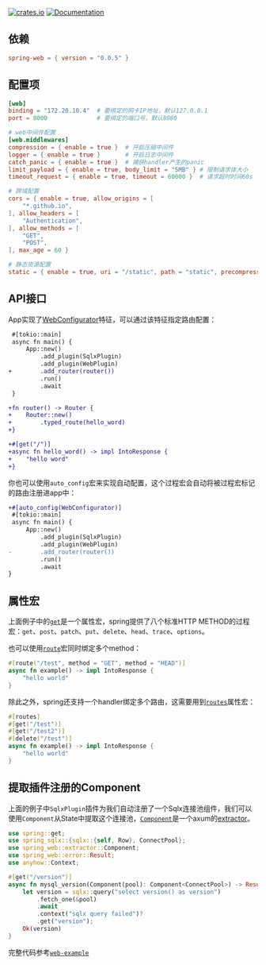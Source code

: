 [![crates.io](https://img.shields.io/crates/v/spring-web.svg)](https://crates.io/crates/spring-web)
[![Documentation](https://docs.rs/spring-web/badge.svg)](https://docs.rs/spring-web)

## 依赖

```toml
spring-web = { version = "0.0.5" }
```

## 配置项

```toml
[web]
binding = "172.20.10.4"  # 要绑定的网卡IP地址，默认127.0.0.1
port = 8000              # 要绑定的端口号，默认8080

# web中间件配置
[web.middlewares]
compression = { enable = true }  # 开启压缩中间件
logger = { enable = true }       # 开启日志中间件
catch_panic = { enable = true }  # 捕获handler产生的panic
limit_payload = { enable = true, body_limit = "5MB" } # 限制请求体大小
timeout_request = { enable = true, timeout = 60000 }  # 请求超时时间60s

# 跨域配置
cors = { enable = true, allow_origins = [
    "*.github.io",
], allow_headers = [
    "Authentication",
], allow_methods = [
    "GET",
    "POST",
], max_age = 60 }

# 静态资源配置
static = { enable = true, uri = "/static", path = "static", precompressed = true, fallback = "index.html" }
```

## API接口

App实现了[WebConfigurator](https://docs.rs/spring-web/latest/spring_web/trait.WebConfigurator.html)特征，可以通过该特征指定路由配置：

```diff
 #[tokio::main]
 async fn main() {
     App::new()
         .add_plugin(SqlxPlugin)
         .add_plugin(WebPlugin)
+        .add_router(router())
         .run()
         .await
 }

+fn router() -> Router {
+    Router::new()
+        .typed_route(hello_word)
+}

+#[get("/")]
+async fn hello_word() -> impl IntoResponse {
+    "hello word"
+}
```

你也可以使用`auto_config`宏来实现自动配置，这个过程宏会自动将被过程宏标记的路由注册进app中：

```diff
+#[auto_config(WebConfigurator)]
 #[tokio::main]
 async fn main() {
     App::new()
         .add_plugin(SqlxPlugin)
         .add_plugin(WebPlugin)
-        .add_router(router())
         .run()
         .await
}
```

## 属性宏

上面例子中的[`get`](https://docs.rs/spring-macros/latest/spring_macros/attr.get.html)是一个属性宏，spring提供了八个标准HTTP METHOD的过程宏：`get`、`post`、`patch`、`put`、`delete`、`head`、`trace`、`options`。

也可以使用[`route`](https://docs.rs/spring-macros/latest/spring_macros/attr.route.html)宏同时绑定多个method：

```rust
#[route("/test", method = "GET", method = "HEAD")]
async fn example() -> impl IntoResponse {
    "hello world"
}
```

除此之外，spring还支持一个handler绑定多个路由，这需要用到[`routes`](https://docs.rs/spring-macros/latest/spring_macros/attr.routes.html)属性宏：

```rust
#[routes]
#[get("/test")]
#[get("/test2")]
#[delete("/test")]
async fn example() -> impl IntoResponse {
    "hello world"
}
```

## 提取插件注册的Component

上面的例子中`SqlxPlugin`插件为我们自动注册了一个Sqlx连接池组件，我们可以使用`Component`从State中提取这个连接池，[`Component`](https://docs.rs/spring-web/latest/spring_web/extractor/struct.Component.html)是一个axum的[extractor](https://docs.rs/axum/latest/axum/extract/index.html)。

```rust
use spring::get;
use spring_sqlx::{sqlx::{self, Row}, ConnectPool};
use spring_web::extractor::Component;
use spring_web::error::Result;
use anyhow::Context;

#[get("/version")]
async fn mysql_version(Component(pool): Component<ConnectPool>) -> Result<String> {
    let version = sqlx::query("select version() as version")
        .fetch_one(&pool)
        .await
        .context("sqlx query failed")?
        .get("version");
    Ok(version)
}
```

完整代码参考[`web-example`](https://github.com/spring-rs/spring-rs/tree/master/examples/web-example)